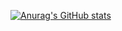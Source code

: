 [![Anurag's GitHub stats](https://github-readme-stats.vercel.app/api?username=Amro32&count_private=true)](https://github.com/Amro32/Amro32)

<!--
**Amro32/Amro32** is a ✨ _special_ ✨ repository because its `README.md` (this file) appears on your GitHub profile.

Here are some ideas to get you started:

- 🔭 I’m currently working on ...
- 🌱 I’m currently learning ...
- 👯 I’m looking to collaborate on ...
- 🤔 I’m looking for help with ...
- 💬 Ask me about ...
- 📫 How to reach me: ...
- 😄 Pronouns: ...
- ⚡ Fun fact: ...
-->
